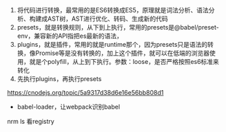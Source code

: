 <!--
 * @description: 
 * @author: xiangrong.liu
 * @Date: 2020-08-17 17:54:44
 * @LastEditors: xiangrong.liu
 * @LastEditTime: 2021-05-18 17:11:18
-->
1. 将代码进行转换，最常用的是ES6转换成ES5，原理就是词法分析、语法分析、构建成AST树，AST进行优化、转码、生成新的代码
2. presets，就是转换规则，从下到上执行，常用的presets是@babel/preset-env，兼容新的API指把es最新的语法，
3. plugins，就是插件，常用的就是runtime那个，因为presets只是语法的转换，像Promise等是没有转换的，加上这个插件，就可以在低端的浏览器使用，就是个polyfill，从上到下执行。参数：loose，是否严格按照es6标准来转化
4. 先执行plugins，再执行presets

https://cnodejs.org/topic/5a9317d38d6e16e56bb808d1

- babel-loader，让webpack识别babel

nrm ls 看registry